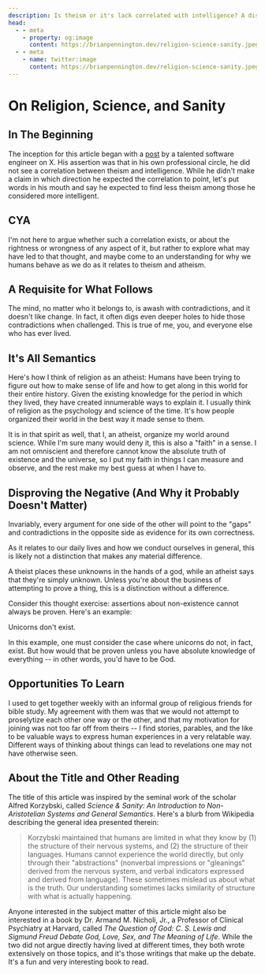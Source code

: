 ```yaml
---
description: Is theism or it's lack correlated with intelligence? A discussion on that question and an exploration of existence and human behavior as it relates to theism and atheism.
head:
  - - meta
    - property: og:image
      content: https://brianpennington.dev/religion-science-sanity.jpeg
  - - meta
    - name: twitter:image
      content: https://brianpennington.dev/religion-science-sanity.jpeg
---
```


# On Religion, Science, and Sanity

## In The Beginning

The inception for this article began with a <a href="https://twitter.com/wagslane/status/1751325882285981787" target="_blank">post</a> by a talented software engineer on X. His assertion was that in his own professional circle, he did not see a correlation between theism and intelligence. While he didn't make a claim in which direction he expected the correlation to point, let's put words in his mouth and say he expected to find less theism among those he considered more intelligent.

## CYA

I'm not here to argue whether such a correlation exists, or about the rightness or wrongness of any aspect of it, but rather to explore what may have led to that thought, and maybe come to an understanding for why we humans behave as we do as it relates to theism and atheism.

## A Requisite for What Follows

The mind, no matter who it belongs to, is awash with contradictions, and it doesn't like change. In fact, it often digs even deeper holes to hide those contradictions when challenged. This is true of me, you, and everyone else who has ever lived.

## It's All Semantics

Here's how I think of religion as an atheist: Humans have been trying to figure out how to make sense of life and how to get along in this world for their entire history. Given the existing knowledge for the period in which they lived, they have created innumerable ways to explain it. I usually think of religion as the psychology and science of the time. It's how people organized their world in the best way it made sense to them.

It is in that spirit as well, that I, an atheist, organize my world around science. While I'm sure many would deny it, this is also a "faith" in a sense. I am not omniscient and therefore cannot know the absolute truth of existence and the universe, so I put my faith in things I can measure and observe, and the rest make my best guess at when I have to.

## Disproving the Negative (And Why it Probably Doesn't Matter)

Invariably, every argument for one side of the other will point to the "gaps" and contradictions in the opposite side as evidence for its own correctness.

As it relates to our daily lives and how we conduct ourselves in general, this is likely not a distinction that makes any material difference.

A theist places these unknowns in the hands of a god, while an atheist says that they're simply unknown. Unless you're about the business of attempting to prove a thing, this is a distinction without a difference.

Consider this thought exercise: assertions about non-existence cannot always be proven. Here's an example:

Unicorns don't exist.

In this example, one must consider the case where unicorns do not, in fact, exist. But how would that be proven unless you have absolute knowledge of everything -- in other words, you'd have to be God.

## Opportunities To Learn

I used to get together weekly with an informal group of religious friends for bible study. My agreement with them was that we would not attempt to proselytize each other one way or the other, and that my motivation for joining was not too far off from theirs -- I find stories, parables, and the like to be valuable ways to express human experiences in a very relatable way. Different ways of thinking about things can lead to revelations one may not have otherwise seen.

## About the Title and Other Reading

The title of this article was inspired by the seminal work of the scholar Alfred Korzybski, called _Science & Sanity: An Introduction to Non-Aristotelian Systems and General Semantics_. Here's a blurb from Wikipedia describing the general idea presented therein:

> Korzybski maintained that humans are limited in what they know by (1) the structure of their nervous systems, and (2) the structure of their languages. Humans cannot experience the world directly, but only through their "abstractions" (nonverbal impressions or "gleanings" derived from the nervous system, and verbal indicators expressed and derived from language). These sometimes mislead us about what is the truth. Our understanding sometimes lacks similarity of structure with what is actually happening.

Anyone interested in the subject matter of this article might also be interested in a book by Dr. Armand M. Nicholi, Jr., a Professor of Clinical Psychiatry at Harvard, called _The Question of God: C. S. Lewis and Sigmund Freud Debate God, Love, Sex, and The Meaning of Life_. While the two did not argue directly having lived at different times, they both wrote extensively on those topics, and it's those writings that make up the debate. It's a fun and very interesting book to read.
